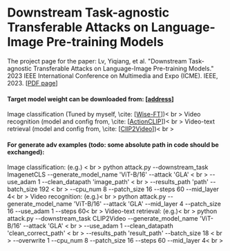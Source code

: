 # Downstream Task-agnostic Transferable Attacks on Language-Image Pre-training Models
The project page for the paper:
Lv, Yiqiang, et al. "Downstream Task-agnostic Transferable Attacks on Language-Image Pre-training Models." 2023 IEEE International Conference on Multimedia and Expo (ICME). IEEE, 2023. [[PDF page](https://ieeexplore.ieee.org/abstract/document/10219910)]


#### Target model weight can be downloaded from: [[address](https://pan.baidu.com/s/1fQy9Xms-iS0qeQezzz46Qg?pwd=0000)]
Image classification (Tuned by myself, \cite: [[Wise-FT](https://github.com/mlfoundations/wise-ft/tree/master)])< br >
Video recognition    (model and config from, \cite: [[ActionCLIP](https://github.com/sallymmx/ActionCLIP)])< br >
Video-text retrieval (model and config from, \cite: [[ClIP2Video](https://github.com/CryhanFang/CLIP2Video)])< br >

#### For generate adv examples (todo: some absolute path in code should be exchanged):
Image classification: (e.g.) < br >
                 python attack.py --downstream_task ImagenetCLS --generate_model_name 'ViT-B/16' --attack 'GLA' \< br >
                 --use_adam 1 --clean_datapath 'image_path' \< br >
                 --results_path 'path' --batch_size 192 \< br >
                 --cpu_num 8  --patch_size 16 --steps 60  --mid_layer 4< br >
Video recognition: (e.g.)< br >
                 python attack.py --generate_model_name 'ViT-B/16' --attack 'GLA'  --mid_layer 4 --patch_size 16 --use_adam 1  --steps 60< br >
Video-text retrieval: (e.g.)< br >
                 python attack.py --downstream_task CLIP2Video --generate_model_name 'ViT-B/16' --attack 'GLA' \< br >
                 --use_adam 1  --clean_datapath 'clean_correct_path' \< br >
                 --results_path 'result_path' --batch_size 18 \< br >
                 --overwrite 1 --cpu_num 8  --patch_size 16 --steps 60  --mid_layer 4< br >

                
